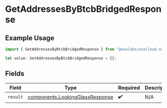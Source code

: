# GetAddressesByBtcbBridgedResponse

## Example Usage

```typescript
import { GetAddressesByBtcbBridgedResponse } from "@avalabs/avacloud-sdk/models/operations";

let value: GetAddressesByBtcbBridgedResponse = {};
```

## Fields

| Field                                                                              | Type                                                                               | Required                                                                           | Description                                                                        |
| ---------------------------------------------------------------------------------- | ---------------------------------------------------------------------------------- | ---------------------------------------------------------------------------------- | ---------------------------------------------------------------------------------- |
| `result`                                                                           | [components.LookingGlassResponse](../../models/components/lookingglassresponse.md) | :heavy_check_mark:                                                                 | N/A                                                                                |
